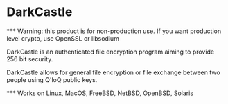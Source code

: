 # DarkCastle

*** Warning: this product is for non-production use.  If you want production level crypto, use OpenSSL or libsodium

DarkCastle is an authenticated file encryption program aiming to provide 256 bit security.

DarkCastle allows for general file encryption or file exchange between two people using Q'loQ public keys.

*** Works on Linux, MacOS, FreeBSD, NetBSD, OpenBSD, Solaris
